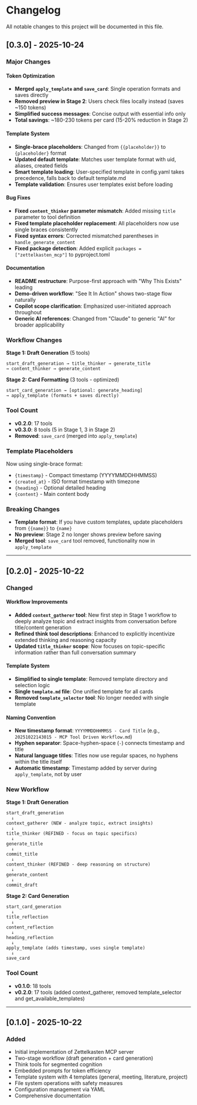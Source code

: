 # Changelog

All notable changes to this project will be documented in this file.

## [0.3.0] - 2025-10-24

### Major Changes

#### Token Optimization
- **Merged `apply_template` and `save_card`**: Single operation formats and saves directly
- **Removed preview in Stage 2**: Users check files locally instead (saves ~150 tokens)
- **Simplified success messages**: Concise output with essential info only
- **Total savings**: ~180-230 tokens per card (15-20% reduction in Stage 2)

#### Template System
- **Single-brace placeholders**: Changed from `{{placeholder}}` to `{placeholder}` format
- **Updated default template**: Matches user template format with uid, aliases, created fields
- **Smart template loading**: User-specified template in config.yaml takes precedence, falls back to default template.md
- **Template validation**: Ensures user templates exist before loading

#### Bug Fixes
- **Fixed `content_thinker` parameter mismatch**: Added missing `title` parameter to tool definition
- **Fixed template placeholder replacement**: All placeholders now use single braces consistently
- **Fixed syntax errors**: Corrected mismatched parentheses in `handle_generate_content`
- **Fixed package detection**: Added explicit `packages = ["zettelkasten_mcp"]` to pyproject.toml

#### Documentation
- **README restructure**: Purpose-first approach with "Why This Exists" leading
- **Demo-driven workflow**: "See It In Action" shows two-stage flow naturally
- **Copilot scope clarification**: Emphasized user-initiated approach throughout
- **Generic AI references**: Changed from "Claude" to generic "AI" for broader applicability

### Workflow Changes

**Stage 1: Draft Generation** (5 tools)
```
start_draft_generation → title_thinker → generate_title
→ content_thinker → generate_content
```

**Stage 2: Card Formatting** (3 tools - optimized)
```
start_card_generation → [optional: generate_heading]
→ apply_template (formats + saves directly)
```

### Tool Count
- **v0.2.0**: 17 tools
- **v0.3.0**: 8 tools (5 in Stage 1, 3 in Stage 2)
- **Removed**: `save_card` (merged into `apply_template`)

### Template Placeholders

Now using single-brace format:
- `{timestamp}` - Compact timestamp (YYYYMMDDHHMMSS)
- `{created_at}` - ISO format timestamp with timezone
- `{heading}` - Optional detailed heading
- `{content}` - Main content body

### Breaking Changes

- **Template format**: If you have custom templates, update placeholders from `{{name}}` to `{name}`
- **No preview**: Stage 2 no longer shows preview before saving
- **Merged tool**: `save_card` tool removed, functionality now in `apply_template`

---

## [0.2.0] - 2025-10-22

### Changed

#### Workflow Improvements
- **Added `context_gatherer` tool**: New first step in Stage 1 workflow to deeply analyze topic and extract insights from conversation before title/content generation
- **Refined think tool descriptions**: Enhanced to explicitly incentivize extended thinking and reasoning capacity
- **Updated `title_thinker` scope**: Now focuses on topic-specific information rather than full conversation summary

#### Template System
- **Simplified to single template**: Removed template directory and selection logic
- **Single `template.md` file**: One unified template for all cards
- **Removed `template_selector` tool**: No longer needed with single template

#### Naming Convention
- **New timestamp format**: `YYYYMMDDHHMMSS - Card Title` (e.g., `20251022143015 - MCP Tool Driven Workflow.md`)
- **Hyphen separator**: Space-hyphen-space (` - `) connects timestamp and title
- **Natural language titles**: Titles now use regular spaces, no hyphens within the title itself
- **Automatic timestamp**: Timestamp added by server during `apply_template`, not by user

### New Workflow

**Stage 1: Draft Generation**
```
start_draft_generation
  ↓
context_gatherer (NEW - analyze topic, extract insights)
  ↓
title_thinker (REFINED - focus on topic specifics)
  ↓
generate_title
  ↓
commit_title
  ↓
content_thinker (REFINED - deep reasoning on structure)
  ↓
generate_content
  ↓
commit_draft
```

**Stage 2: Card Generation**
```
start_card_generation
  ↓
title_reflection
  ↓
content_reflection
  ↓
heading_reflection
  ↓
apply_template (adds timestamp, uses single template)
  ↓
save_card
```

### Tool Count
- **v0.1.0**: 18 tools
- **v0.2.0**: 17 tools (added context_gatherer, removed template_selector and get_available_templates)

---

## [0.1.0] - 2025-10-22

### Added
- Initial implementation of Zettelkasten MCP server
- Two-stage workflow (draft generation + card generation)
- Think tools for segmented cognition
- Embedded prompts for token efficiency
- Template system with 4 templates (general, meeting, literature, project)
- File system operations with safety measures
- Configuration management via YAML
- Comprehensive documentation
